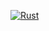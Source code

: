 [![Rust](https://github.com/troylusty/rustacean/actions/workflows/rust.yml/badge.svg)](https://github.com/troylusty/rustacean/actions/workflows/rust.yml)
